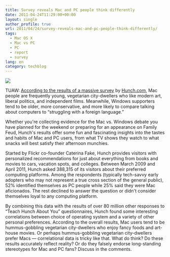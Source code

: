 ```yaml
---
title: Survey reveals Mac and PC people think differently
date: 2011-04-24T11:29:00+00:00
layout: single
author_profile: true
url: 2011/04/24/survey-reveals-mac-and-pc-people-think-differently/
tags:
  - Mac OS X
  - Mac vs PC
  - PC
  - report
  - survey
lang: en
category: techblog
---
```

[![](http://2.bp.blogspot.com/-wBCBh8e1hzI/TbQCHQQZfSI/AAAAAAAAD2o/Ig2u9aL3nMY/s1600/mac-v-pc-2011-04-22.jpg)](http://2.bp.blogspot.com/-wBCBh8e1hzI/TbQCHQQZfSI/AAAAAAAAD2o/Ig2u9aL3nMY/s1600/mac-v-pc-2011-04-22.jpg)

TUAW: [According to the results of a massive survey](http://blog.hunch.com/?p=45344) by [Hunch.com](http://hunch.com/), Mac people are frequently young, vegetarian city-dwellers who like modern art, liberal politics, and independent films. Meanwhile, Windows supporters tend to be older, more conservative, and more likely to compare talking about computers to “struggling with a foreign language.”

Whether you're collecting evidence for the Mac vs. Windows debate you have planned for the weekend or preparing for an appearance on Family Feud, Hunch's results offer some fun and fascinating insights into the tastes and habits of Mac and PC users, from what TV shows they watch to what snacks will best satisfy their afternoon munchies.

Started by Flickr co-founder Caterina Fake, Hunch provides visitors with personalized recommendations for just about everything from books and movies to cars, vacation spots, and colleges. Between March 2009 and April 2011, Hunch asked 388,315 of its visitors about their preferred computing platforms. Among the respondents (typically tech-savvy early adopters who may not represent a true cross section of the general public), 52% identified themselves as PC people while 25% said they were Mac aficionados. The rest declined to answer the question or didn't consider themselves loyal to any computing platform.

By combining this data with the results of over 80 million other responses to “Teach Hunch About You” questionnaires, Hunch found some interesting correlations between choice of operating system and a variety of other personal preferences. According to the overall results, Mac users tend to be hummus-gobbling vegetarian city-dwellers who enjoy fancy foods and art-house movies. Or perhaps hummus-gobbling vegetarian city-dwellers prefer Macs — correlational data is tricky like that. What do think? Do these results accurately reflect reality? Or do they falsely endorse long-standing stereotypes for Mac and PC fans? Discuss in the comments.
